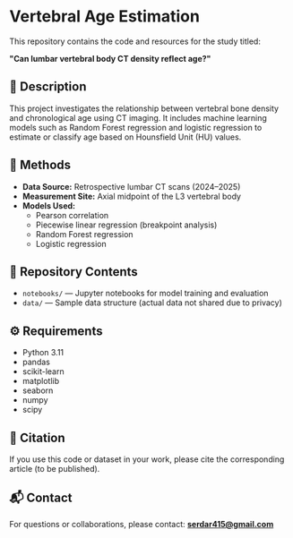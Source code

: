 
# Vertebral Age Estimation

This repository contains the code and resources for the study titled:

**"Can lumbar vertebral body CT density reflect age?"**

## 📌 Description
This project investigates the relationship between vertebral bone density and chronological age using CT imaging. It includes machine learning models such as Random Forest regression and logistic regression to estimate or classify age based on Hounsfield Unit (HU) values.

## 🧪 Methods
- **Data Source:** Retrospective lumbar CT scans (2024–2025)
- **Measurement Site:** Axial midpoint of the L3 vertebral body
- **Models Used:**
  - Pearson correlation
  - Piecewise linear regression (breakpoint analysis)
  - Random Forest regression
  - Logistic regression

## 📁 Repository Contents
- `notebooks/` — Jupyter notebooks for model training and evaluation
- `data/` — Sample data structure (actual data not shared due to privacy)

## ⚙️ Requirements
- Python 3.11
- pandas
- scikit-learn
- matplotlib
- seaborn
- numpy
- scipy

## 📄 Citation
If you use this code or dataset in your work, please cite the corresponding article (to be published).

## 📬 Contact
For questions or collaborations, please contact: **serdar415@gmail.com**
